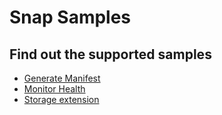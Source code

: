 # Snap Samples

## Find out the supported samples 

* [Generate Manifest](generate-manifest/README.md)
* [Monitor Health](monitor-health/README.md)
* [Storage extension](storage-extension/README.md)